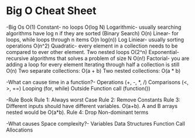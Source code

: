 # Big O Cheat Sheet

-Big Os
O(1) Constant- no loops
O(log N) Logarithmic- usually searching algorithms have log n if they are sorted (Binary Search)
O(n) Linear- for loops, while loops through n items
O(n log(n)) Log Liniear- usually sorting operations
O(n^2) Quadratic- every element in a collection needs to be compared to ever other element. Two nested loops
O(2^n) Exponential- recursive algorithms that solves a problem of size N
O(n!) Factorial- you are adding a loop for every element
Iterating through half a collection is still O(n)
Two separate collections: O(a + b)
Two nested collections: O(a * b)

-What can cause time in a function?-
Operations (+, -, *, /)
Comparisons (<, >, ==)
Looping (for, while)
Outside Function call (function())

-Rule Book
Rule 1: Always worst Case
Rule 2: Remove Constants
Rule 3: Different inputs should have different variables. O(a+b).
A and B arrays nested would be O(a*b). 
Rule 4: Drop Non-dominant terms

-What causes Space complexity?-
Variables
Data Structures
Function Call
Allocations